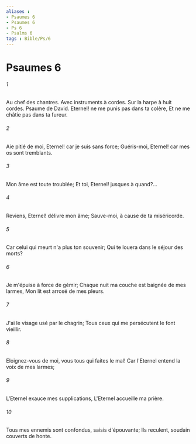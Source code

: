 ```yaml
---
aliases : 
- Psaumes 6
- Psaumes 6
- Ps 6
- Psalms 6
tags : Bible/Ps/6
---
```


# Psaumes 6

###### 1
Au chef des chantres. Avec instruments à cordes. Sur la harpe à huit cordes. Psaume de David. Eternel! ne me punis pas dans ta colère, Et ne me châtie pas dans ta fureur.
###### 2
Aie pitié de moi, Eternel! car je suis sans force; Guéris-moi, Eternel! car mes os sont tremblants.
###### 3
Mon âme est toute troublée; Et toi, Eternel! jusques à quand?...
###### 4
Reviens, Eternel! délivre mon âme; Sauve-moi, à cause de ta miséricorde.
###### 5
Car celui qui meurt n'a plus ton souvenir; Qui te louera dans le séjour des morts?
###### 6
Je m'épuise à force de gémir; Chaque nuit ma couche est baignée de mes larmes, Mon lit est arrosé de mes pleurs.
###### 7
J'ai le visage usé par le chagrin; Tous ceux qui me persécutent le font vieillir.
###### 8
Eloignez-vous de moi, vous tous qui faites le mal! Car l'Eternel entend la voix de mes larmes;
###### 9
L'Eternel exauce mes supplications, L'Eternel accueille ma prière.
###### 10
Tous mes ennemis sont confondus, saisis d'épouvante; Ils reculent, soudain couverts de honte.
